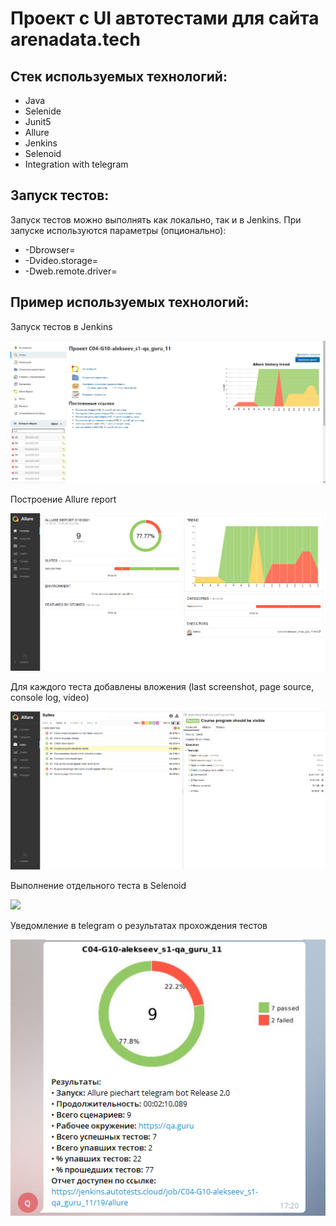 <h1>Проект с UI автотестами для сайта arenadata.tech</h1>
<h2>Стек используемых технологий:</h2>
<ul>
    <li>Java</li>
    <li>Selenide</li>
    <li>Junit5</li>
    <li>Allure</li>
    <li>Jenkins</li>
    <li>Selenoid</li>
    <li>Integration with telegram</li>
</ul>
<h2>Запуск тестов:</h2>
Запуск тестов можно выполнять как локально, так и в Jenkins.
При запуске используются параметры (опционально):
<ul>
    <li>-Dbrowser=</li>
    <li>-Dvideo.storage=</li>
    <li>-Dweb.remote.driver=</li>
</ul>
<h2>Пример используемых технологий:</h2>
Запуск тестов в Jenkins

![](https://raw.githubusercontent.com/Alekseev-s/qa_guru_lesson_11/master/src/test/resources/screenshots/jenkins.png)


Построение Allure report

![](https://raw.githubusercontent.com/Alekseev-s/qa_guru_lesson_11/master/src/test/resources/screenshots/allure.png)


Для каждого теста добавлены вложения (last screenshot, page source, console log, video)

![](https://raw.githubusercontent.com/Alekseev-s/qa_guru_lesson_11/master/src/test/resources/screenshots/attachments.png)



Выполнение отдельного теста в Selenoid

![](https://raw.githubusercontent.com/Alekseev-s/qa_guru_lesson_11/master/src/test/resources/screenshots/Selenoid.gif)



Уведомление в telegram о результатах прохождения тестов

![](https://raw.githubusercontent.com/Alekseev-s/qa_guru_lesson_11/master/src/test/resources/screenshots/tg.png)
